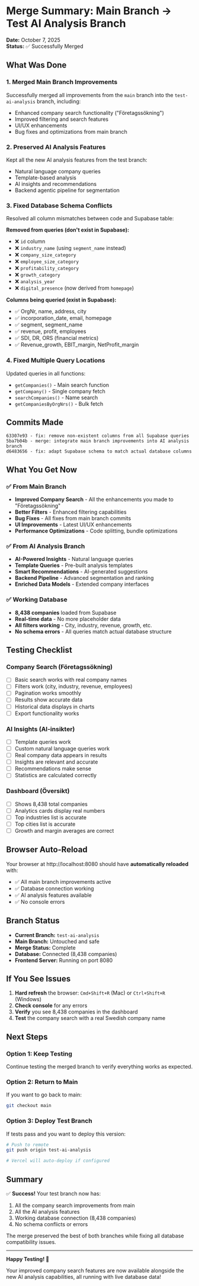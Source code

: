 # Merge Summary: Main Branch → Test AI Analysis Branch

**Date:** October 7, 2025  
**Status:** ✅ Successfully Merged

## What Was Done

### 1. Merged Main Branch Improvements
Successfully merged all improvements from the `main` branch into the `test-ai-analysis` branch, including:
- Enhanced company search functionality ("Företagssökning")
- Improved filtering and search features
- UI/UX enhancements
- Bug fixes and optimizations from main branch

### 2. Preserved AI Analysis Features
Kept all the new AI analysis features from the test branch:
- Natural language company queries
- Template-based analysis
- AI insights and recommendations
- Backend agentic pipeline for segmentation

### 3. Fixed Database Schema Conflicts
Resolved all column mismatches between code and Supabase table:

**Removed from queries (don't exist in Supabase):**
- ❌ `id` column
- ❌ `industry_name` (using `segment_name` instead)
- ❌ `company_size_category`
- ❌ `employee_size_category`
- ❌ `profitability_category`
- ❌ `growth_category`
- ❌ `analysis_year`
- ❌ `digital_presence` (now derived from `homepage`)

**Columns being queried (exist in Supabase):**
- ✅ OrgNr, name, address, city
- ✅ incorporation_date, email, homepage
- ✅ segment, segment_name
- ✅ revenue, profit, employees
- ✅ SDI, DR, ORS (financial metrics)
- ✅ Revenue_growth, EBIT_margin, NetProfit_margin

### 4. Fixed Multiple Query Locations
Updated queries in all functions:
- `getCompanies()` - Main search function
- `getCompany()` - Single company fetch
- `searchCompanies()` - Name search
- `getCompaniesByOrgNrs()` - Bulk fetch

## Commits Made

```
63307e93 - fix: remove non-existent columns from all Supabase queries
5ba7b04b - merge: integrate main branch improvements into AI analysis branch
d6483656 - fix: adapt Supabase schema to match actual database columns
```

## What You Get Now

### ✅ From Main Branch
- **Improved Company Search** - All the enhancements you made to "Företagssökning"
- **Better Filters** - Enhanced filtering capabilities
- **Bug Fixes** - All fixes from main branch commits
- **UI Improvements** - Latest UI/UX enhancements
- **Performance Optimizations** - Code splitting, bundle optimizations

### ✅ From AI Analysis Branch
- **AI-Powered Insights** - Natural language queries
- **Template Queries** - Pre-built analysis templates
- **Smart Recommendations** - AI-generated suggestions
- **Backend Pipeline** - Advanced segmentation and ranking
- **Enriched Data Models** - Extended company interfaces

### ✅ Working Database
- **8,438 companies** loaded from Supabase
- **Real-time data** - No more placeholder data
- **All filters working** - City, industry, revenue, growth, etc.
- **No schema errors** - All queries match actual database structure

## Testing Checklist

### Company Search (Företagssökning)
- [ ] Basic search works with real company names
- [ ] Filters work (city, industry, revenue, employees)
- [ ] Pagination works smoothly
- [ ] Results show accurate data
- [ ] Historical data displays in charts
- [ ] Export functionality works

### AI Insights (AI-insikter)
- [ ] Template queries work
- [ ] Custom natural language queries work
- [ ] Real company data appears in results
- [ ] Insights are relevant and accurate
- [ ] Recommendations make sense
- [ ] Statistics are calculated correctly

### Dashboard (Översikt)
- [ ] Shows 8,438 total companies
- [ ] Analytics cards display real numbers
- [ ] Top industries list is accurate
- [ ] Top cities list is accurate
- [ ] Growth and margin averages are correct

## Browser Auto-Reload

Your browser at http://localhost:8080 should have **automatically reloaded** with:
- ✅ All main branch improvements active
- ✅ Database connection working
- ✅ AI analysis features available
- ✅ No console errors

## Branch Status

- **Current Branch:** `test-ai-analysis`
- **Main Branch:** Untouched and safe
- **Merge Status:** Complete
- **Database:** Connected (8,438 companies)
- **Frontend Server:** Running on port 8080

## If You See Issues

1. **Hard refresh** the browser: `Cmd+Shift+R` (Mac) or `Ctrl+Shift+R` (Windows)
2. **Check console** for any errors
3. **Verify** you see 8,438 companies in the dashboard
4. **Test** the company search with a real Swedish company name

## Next Steps

### Option 1: Keep Testing
Continue testing the merged branch to verify everything works as expected.

### Option 2: Return to Main
If you want to go back to main:
```bash
git checkout main
```

### Option 3: Deploy Test Branch
If tests pass and you want to deploy this version:
```bash
# Push to remote
git push origin test-ai-analysis

# Vercel will auto-deploy if configured
```

## Summary

✅ **Success!** Your test branch now has:
1. All the company search improvements from main
2. All the AI analysis features
3. Working database connection (8,438 companies)
4. No schema conflicts or errors

The merge preserved the best of both branches while fixing all database compatibility issues.

---

**Happy Testing! 🎉**

Your improved company search features are now available alongside the new AI analysis capabilities, all running with live database data!

